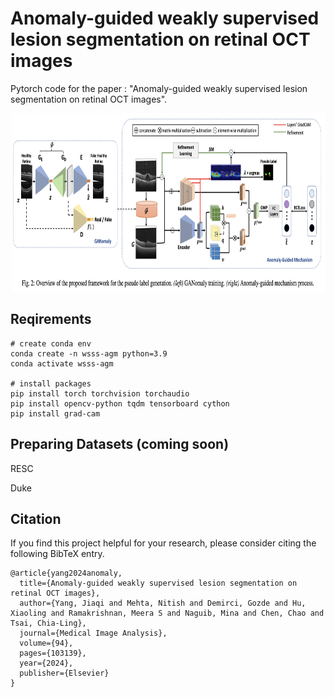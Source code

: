 # Anomaly-guided weakly supervised lesion segmentation on retinal OCT images


Pytorch code for the paper : "Anomaly-guided weakly supervised lesion segmentation on retinal OCT images".


<img src="figures/overview.png" width="800" height="285"/>


## Reqirements

```
# create conda env
conda create -n wsss-agm python=3.9
conda activate wsss-agm

# install packages
pip install torch torchvision torchaudio
pip install opencv-python tqdm tensorboard cython
pip install grad-cam
```

## Preparing Datasets (coming soon)
RESC 

Duke

## Citation
If you find this project helpful for your research, please consider citing the following BibTeX entry.
```
@article{yang2024anomaly,
  title={Anomaly-guided weakly supervised lesion segmentation on retinal OCT images},
  author={Yang, Jiaqi and Mehta, Nitish and Demirci, Gozde and Hu, Xiaoling and Ramakrishnan, Meera S and Naguib, Mina and Chen, Chao and Tsai, Chia-Ling},
  journal={Medical Image Analysis},
  volume={94},
  pages={103139},
  year={2024},
  publisher={Elsevier}
}
```